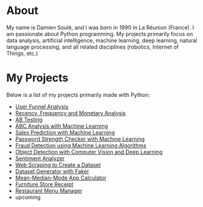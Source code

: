# About

My name is Damien Soulé, and I was born in 1990 in La Réunion (France). I am passionate about Python programming. My projects primarily focus on data analysis, artificial intelligence, machine learning, deep learning, natural language processing, and all related disciplines (robotics, Internet of Things, etc.)

# My Projects

Below is a list of my projects primarily made with Python:

- [User Funnel Analysis](https://github.com/dspydev/python-projects/tree/main/user-funnel-analysis)
- [Recency, Frequency and Monetary Analysis](https://github.com/dspydev/python-projects/tree/main/recency-frequency-monetary-analysis)
- [AB Testing](https://github.com/dspydev/python-projects/tree/main/ab-testing)
- [ABC Analysis with Machine Learning](https://github.com/dspydev/python-projects/tree/main/abc-analysis)
- [Sales Prediction with Machine Learning](https://github.com/dspydev/python-projects/tree/main/sales-prediction/sales-prediction-with-linear-regression)
- [Password Strength Checker with Machine Learning](https://github.com/dspydev/python-projects/tree/main/password-strength-checker)
- [Fraud Detection using Machine Learning Algorithms](https://github.com/dspydev/python-projects/tree/main/fraud-detection-using-machine-learning-algorithms)
- [Object Detection with Computer Vision and Deep Learning](https://github.com/dspydev/python-projects/tree/main/object-detection)
- [Sentiment Analyzer](https://github.com/dspydev/python-projects/tree/main/sentiment-analyzer)
- [Web Scraping to Create a Dataset](https://github.com/dspydev/python-projects/tree/main/web-scraping-to-create-a-dataset)
- [Dataset Generator with Faker](https://github.com/dspydev/python-projects/tree/main/dataset-generator-with-faker)
- [Mean-Median-Mode App Calculator](https://github.com/dspydev/python-projects/tree/main/mean-median-mode-app-calculator)
- [Furniture Store Receipt](https://github.com/dspydev/python-projects/tree/main/furniture-store-receipt)
- [Restaurant Menu Manager](https://github.com/dspydev/python-projects/tree/main/restaurant-menu-manager)
- upcoming
